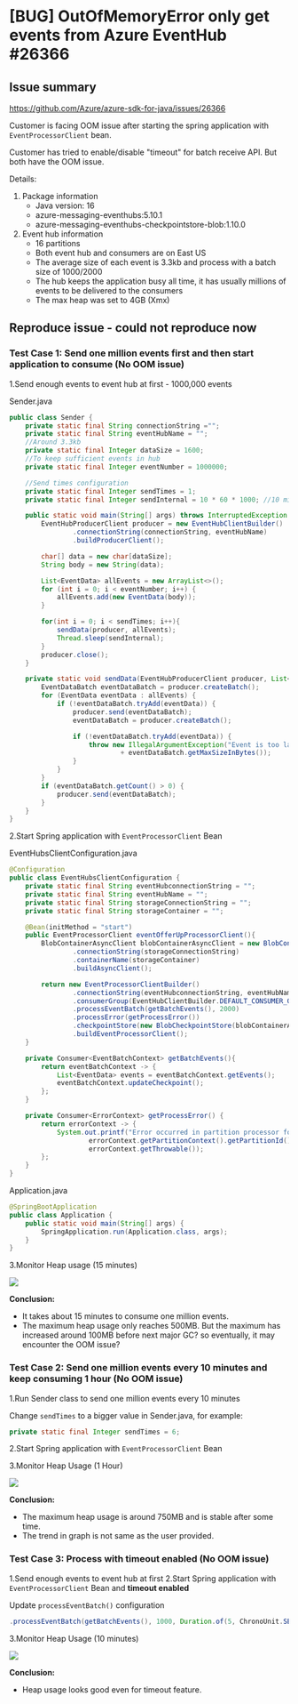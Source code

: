 # [BUG] OutOfMemoryError only get events from Azure EventHub #26366

## Issue summary

https://github.com/Azure/azure-sdk-for-java/issues/26366

Customer is facing OOM issue after starting the spring application with `EventProcessorClient` bean. 

Customer has tried to enable/disable "timeout" for batch receive API. But both have the OOM issue. 

Details:
1. Package information
    - Java version: 16  
    - azure-messaging-eventhubs:5.10.1
    - azure-messaging-eventhubs-checkpointstore-blob:1.10.0
2. Event hub information
    - 16 partitions 
    - Both event hub and consumers are on East US
    - The average size of each event is 3.3kb and process with a batch size of 1000/2000
    - The hub keeps the application busy all time, it has usually millions of events to be delivered to the consumers
    - The max heap was set to 4GB (Xmx)

## Reproduce issue - could not reproduce now

### Test Case 1: Send one million events first and then start application to consume (No OOM issue)

1.Send enough events to event hub at first - 1000,000 events

Sender.java
```Java
public class Sender {
    private static final String connectionString ="";
    private static final String eventHubName = "";
    //Around 3.3kb
    private static final Integer dataSize = 1600;
    //To keep sufficient events in hub
    private static final Integer eventNumber = 1000000;

    //Send times configuration
    private static final Integer sendTimes = 1;
    private static final Integer sendInternal = 10 * 60 * 1000; //10 minutes

    public static void main(String[] args) throws InterruptedException {
        EventHubProducerClient producer = new EventHubClientBuilder()
                .connectionString(connectionString, eventHubName)
                .buildProducerClient();

        char[] data = new char[dataSize];
        String body = new String(data);

        List<EventData> allEvents = new ArrayList<>();
        for (int i = 0; i < eventNumber; i++) {
            allEvents.add(new EventData(body));
        }

        for(int i = 0; i < sendTimes; i++){
            sendData(producer, allEvents);
            Thread.sleep(sendInternal);
        }
        producer.close();
    }

    private static void sendData(EventHubProducerClient producer, List<EventData> allEvents){
        EventDataBatch eventDataBatch = producer.createBatch();
        for (EventData eventData : allEvents) {
            if (!eventDataBatch.tryAdd(eventData)) {
                producer.send(eventDataBatch);
                eventDataBatch = producer.createBatch();

                if (!eventDataBatch.tryAdd(eventData)) {
                    throw new IllegalArgumentException("Event is too large for an empty batch. Max size: "
                            + eventDataBatch.getMaxSizeInBytes());
                }
            }
        }
        if (eventDataBatch.getCount() > 0) {
            producer.send(eventDataBatch);
        }
    }
}
```


2.Start Spring application with `EventProcessorClient` Bean

EventHubsClientConfiguration.java
```Java
@Configuration
public class EventHubsClientConfiguration {
    private static final String eventHubconnectionString = "";
    private static final String eventHubName = "";
    private static final String storageConnectionString = "";
    private static final String storageContainer = "";

    @Bean(initMethod = "start")
    public EventProcessorClient eventOfferUpProcessorClient(){
        BlobContainerAsyncClient blobContainerAsyncClient = new BlobContainerClientBuilder()
                .connectionString(storageConnectionString)
                .containerName(storageContainer)
                .buildAsyncClient();

        return new EventProcessorClientBuilder()
                .connectionString(eventHubconnectionString, eventHubName)
                .consumerGroup(EventHubClientBuilder.DEFAULT_CONSUMER_GROUP_NAME)
                .processEventBatch(getBatchEvents(), 2000)
                .processError(getProcessError())
                .checkpointStore(new BlobCheckpointStore(blobContainerAsyncClient))
                .buildEventProcessorClient();
    }

    private Consumer<EventBatchContext> getBatchEvents(){
        return eventBatchContext -> {
            List<EventData> events = eventBatchContext.getEvents();
            eventBatchContext.updateCheckpoint();
        };
    }

    private Consumer<ErrorContext> getProcessError() {
        return errorContext -> {
            System.out.printf("Error occurred in partition processor for partition %s, %s.%n",
                    errorContext.getPartitionContext().getPartitionId(),
                    errorContext.getThrowable());
        };
    }
}
```

Application.java
```Java
@SpringBootApplication
public class Application {
	public static void main(String[] args) {
		SpringApplication.run(Application.class, args);
	}
}
```


3.Monitor Heap usage (15 minutes)

![](./1-sent-million-then-consume.PNG)


**Conclusion:** 

- It takes about 15 minutes to consume one million events. 
- The maximum heap usage only reaches 500MB. But the maximum has increased around 100MB before next major GC? so eventually, it may encounter the OOM issue?

### Test Case 2: Send one million events every 10 minutes and keep consuming 1 hour (No OOM issue)

1.Run Sender class to send one million events every 10 minutes

Change `sendTimes` to a bigger value in Sender.java, for example:

```Java
private static final Integer sendTimes = 6;
```

2.Start Spring application with `EventProcessorClient` Bean

3.Monitor Heap Usage (1 Hour)

![](./2-continuous-sent-million-events.PNG)

**Conclusion:** 

- The maximum heap usage is around 750MB and is stable after some time. 
- The trend in graph is not same as the user provided.

### Test Case 3: Process with timeout enabled (No OOM issue)

1.Send enough events to event hub at first 
2.Start Spring application with `EventProcessorClient` Bean and **timeout enabled**

Update `processEventBatch()` configuration
```Java
.processEventBatch(getBatchEvents(), 1000, Duration.of(5, ChronoUnit.SECONDS))
```

3.Monitor Heap Usage (10 minutes)

![](./3-sent-million-with-timeout.PNG)

**Conclusion:**
- Heap usage looks good even for timeout feature.